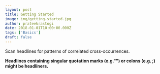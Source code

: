 ```yaml
---
layout: post
title: Getting Started
image: img/getting-started.jpg
author: prateekrastogi
date: 2018-01-01T10:00:00.000Z
tags: ['Basics']
draft: false
---
```


Scan headlines for patterns of correlated cross-occurrences.

**Headlines containing singular quotation marks (e.g."") or colons (e.g. ;) might be headliners.**
